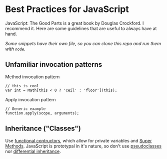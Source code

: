 # Best Practices for JavaScript

JavaScript: The Good Parts is a great book by Douglas Crockford. I recommend it. Here are some guidelines that are useful to always have at hand.

*Some snippets have their own file, so you can clone this repo and run them with `node`.*

## Unfamiliar invocation patterns

Method invocation pattern

    // this is cool
    var int = Math[this < 0 ? 'ceil' : 'floor'](this);

Apply invocation pattern

    // Generic example
    function.apply(scope, arguments);

## Inheritance ("Classes")

Use [functional contructors](./functional_constructors.js), which allow for private variables and [Super Methods](./super_methods.js).
JavaScript is prototypal in it's nature, so don't use [pseudoclasses](./pseudoclasses.js) nor [differential inheritance](./differencial_inheritance.js).
